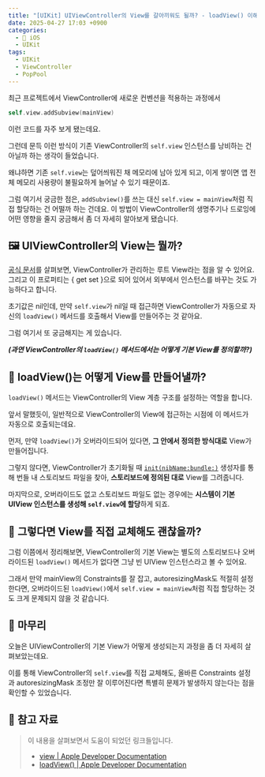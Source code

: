 ```yaml
---
title: "[UIKit] UIViewController의 View를 갈아끼워도 될까? - loadView() 이해하기"
date: 2025-04-27 17:03 +0900
categories:
  - 🍎 iOS
  - UIKit
tags:
  - UIKit
  - ViewController
  - PopPool
---
```

최근 프로젝트에서 ViewController에 새로운 컨벤션을 적용하는 과정에서 

```swift
self.view.addSubview(mainView)
```

이런 코드를 자주 보게 됐는데요.

그런데 문득 이런 방식이 기존 ViewController의 `self.view` 인스턴스를 낭비하는 건 아닐까 하는 생각이 들었습니다.

왜냐하면 기존 `self.view`는 덮어씌워진 채 메모리에 남아 있게 되고, 이게 쌓이면 앱 전체 메모리 사용량이 불필요하게 늘어날 수 있기 때문이죠.

그럼 여기서 궁금한 점은, `addSubview()`를 쓰는 대신 `self.view = mainView`처럼 직접 할당하는 건 어떨까 하는 건데요. 이 방법이 ViewController의 생명주기나 드로잉에 어떤 영향을 줄지 궁금해서 좀 더 자세히 알아보게 됐습니다.

## 🖼️ UIViewController의 View는 뭘까?

[공식 문서](https://developer.apple.com/documentation/uikit/uiviewcontroller/view)를 살펴보면, ViewController가 관리하는 루트 View라는 점을 알 수 있어요. 그리고 이 프로퍼티는 { get set }으로 되어 있어서 외부에서 인스턴스를 바꾸는 것도 가능하다고 합니다.

초기값은 nil인데, 만약 `self.view`가 nil일 때 접근하면 ViewController가 자동으로 자신의 `loadView()` 메서드를 호출해서 View를 만들어주는 것 같아요.

그럼 여기서 또 궁금해지는 게 있습니다. 

_**(과연 ViewController의 `loadView()` 메서드에서는 어떻게 기본 View를 정의할까?)**_

## 🤔 loadView()는 어떻게 View를 만들어낼까?

`loadView()` 메서드는 ViewController의 View 계층 구조를 설정하는 역할을 합니다.

앞서 말했듯이, 일반적으로 ViewController의 View에 접근하는 시점에 이 메서드가 자동으로 호출되는데요.

먼저, 만약 `loadView()`가 오버라이드되어 있다면, **그 안에서 정의한 방식대로** View가 만들어집니다.

그렇지 않다면, ViewController가 초기화될 때 [`init(nibName:bundle:)`](https://developer.apple.com/documentation/uikit/uiviewcontroller/init(nibname:bundle:)) 생성자를 통해 번들 내 스토리보드 파일을 찾아, **스토리보드에 정의된 대로** View를 그려줍니다.

마지막으로, 오버라이드도 없고 스토리보드 파일도 없는 경우에는 **시스템이 기본 UIView 인스턴스를 생성해 `self.view`에 할당**하게 되죠.

## 🔧 그렇다면 View를 직접 교체해도 괜찮을까?

그럼 이쯤에서 정리해보면, ViewController의 기본 View는 별도의 스토리보드나 오버라이드된 `loadView()` 메서드가 없다면 그냥 빈 UIView 인스턴스라고 볼 수 있어요.

그래서 만약 mainView의 Constraints를 잘 잡고, autoresizingMask도 적절히 설정한다면, 오버라이드된 `loadView()`에서 `self.view = mainView`처럼 직접 할당하는 것도 크게 문제되지 않을 것 같습니다.

## 🏁 마무리

오늘은 UIViewController의 기본 View가 어떻게 생성되는지 과정을 좀 더 자세히 살펴보았는데요.

이를 통해 ViewController의 `self.view`를 직접 교체해도, 올바른 Constraints 설정과 autoresizingMask 조정만 잘 이루어진다면 특별히 문제가 발생하지 않는다는 점을 확인할 수 있었습니다.

## 🔗 참고 자료
> 이 내용을 살펴보면서 도움이 되었던 링크들입니다.
>- [view \| Apple Developer Documentation](https://developer.apple.com/documentation/uikit/uiviewcontroller/view)
>- [loadView() \| Apple Developer Documentation](https://developer.apple.com/documentation/uikit/uiviewcontroller/loadview())